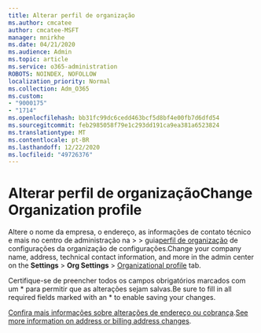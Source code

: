 ```yaml
---
title: Alterar perfil de organização
ms.author: cmcatee
author: cmcatee-MSFT
manager: mnirkhe
ms.date: 04/21/2020
ms.audience: Admin
ms.topic: article
ms.service: o365-administration
ROBOTS: NOINDEX, NOFOLLOW
localization_priority: Normal
ms.collection: Adm_O365
ms.custom:
- "9000175"
- "1714"
ms.openlocfilehash: bb31fc99dc6cedd463bcf5d8bf4e00fb7d6dfd54
ms.sourcegitcommit: feb2985058f79e1c293dd191ca9ea381a6523824
ms.translationtype: MT
ms.contentlocale: pt-BR
ms.lasthandoff: 12/22/2020
ms.locfileid: "49726376"
---
```

# <a name="change-organization-profile"></a><span data-ttu-id="d5a18-102">Alterar perfil de organização</span><span class="sxs-lookup"><span data-stu-id="d5a18-102">Change Organization profile</span></span>

<span data-ttu-id="d5a18-103">Altere o nome da empresa, o endereço, as informações de contato técnico e mais no centro de administração na  >    >  guia[perfil de organização](https://admin.microsoft.com/AdminPortal/Home#/Settings/OrganizationProfile/:/Settings/L1/OrganizationInformation) de configurações da organização de configurações.</span><span class="sxs-lookup"><span data-stu-id="d5a18-103">Change your company name, address, technical contact information, and more in the admin center on the **Settings** > **Org Settings** > [Organizational profile](https://admin.microsoft.com/AdminPortal/Home#/Settings/OrganizationProfile/:/Settings/L1/OrganizationInformation) tab.</span></span>

<span data-ttu-id="d5a18-104">Certifique-se de preencher todos os campos obrigatórios marcados com um \* para permitir que as alterações sejam salvas.</span><span class="sxs-lookup"><span data-stu-id="d5a18-104">Be sure to fill in all required fields marked with an \* to enable saving your changes.</span></span>

<span data-ttu-id="d5a18-105">[Confira mais informações sobre alterações de endereço ou cobrança](https://docs.microsoft.com/microsoft-365/admin/manage/change-address-contact-and-more).</span><span class="sxs-lookup"><span data-stu-id="d5a18-105">[See more information on address or billing address changes](https://docs.microsoft.com/microsoft-365/admin/manage/change-address-contact-and-more).</span></span>
